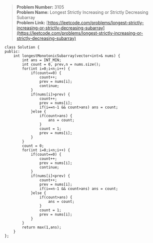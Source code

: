 > **Problem Number:** 3105 <br>
> **Problem Name:** Longest Strictly Increasing or Strictly Decreasing Subarray <br>
> **Problem Link:** [https://leetcode.com/problems/longest-strictly-increasing-or-strictly-decreasing-subarray](https://leetcode.com/problems/longest-strictly-increasing-or-strictly-decreasing-subarray) <br>

    class Solution {
    public:
        int longestMonotonicSubarray(vector<int>& nums) {
            int ans = INT_MIN;
            int count = 0, prev,n = nums.size();
            for(int i=0;i<n;i++) {
                if(count==0) {
                    count++;
                    prev = nums[i];
                    continue;
                }
                if(nums[i]>prev) {
                    count++;
                    prev = nums[i];
                    if(i==n-1 && count>ans) ans = count;
                }else {
                    if(count>ans) {
                        ans = count;
                    }
                    count = 1;
                    prev = nums[i];
                }
            }
            count = 0;
            for(int i=0;i<n;i++) {
                if(count==0) {
                    count++;
                    prev = nums[i];
                    continue;
                }
                if(nums[i]<prev) {
                    count++;
                    prev = nums[i];
                    if(i==n-1 && count>ans) ans = count;
                }else {
                    if(count>ans) {
                        ans = count;
                    }
                    count = 1;
                    prev = nums[i];
                }
            }
            return max(1,ans);
        }
    };